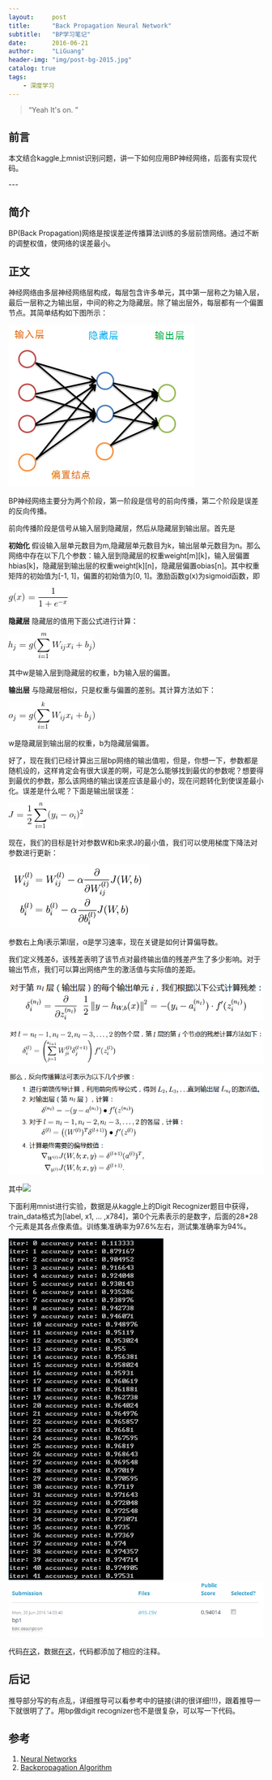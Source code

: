 ```yaml
---
layout:     post
title:      "Back Propagation Neural Network"
subtitle:   "BP学习笔记"
date:       2016-06-21
author:     "LiGuang"
header-img: "img/post-bg-2015.jpg"
catalog: true
tags:
    - 深度学习
---
```


> “Yeah It's on. ”


## 前言

本文结合kaggle上mnist识别问题，讲一下如何应用BP神经网络，后面有实现代码。
<p id = "build"></p>
---

## 简介
BP(Back Propagation)网络是按误差逆传播算法训练的多层前馈网络。通过不断的调整权值，使网络的误差最小。
## 正文
神经网络由多层神经网络层构成，每层包含许多单元，其中第一层称之为输入层，最后一层称之为输出层，中间的称之为隐藏层。除了输出层外，每层都有一个偏置节点。其简单结构如下图所示：

![](https://raw.githubusercontent.com/CoolIceFire/CoolIceFire.github.io/master/img/20160620/001.png)

BP神经网络主要分为两个阶段，第一阶段是信号的前向传播，第二个阶段是误差的反向传播。

前向传播阶段是信号从输入层到隐藏层，然后从隐藏层到输出层。首先是

**初始化**
假设输入层单元数目为m,隐藏层单元数目为k，输出层单元数目为n。那么网络中存在以下几个参数：输入层到隐藏层的权重weight[m][k]，输入层偏置hbias[k]，隐藏层到输出层的权重weight[k][n]，隐藏层偏置obias[n]。其中权重矩阵的初始值为[-1, 1]，偏置的初始值为[0, 1]。激励函数g(x)为sigmoid函数，即

![](https://raw.githubusercontent.com/CoolIceFire/CoolIceFire.github.io/master/img/20160620/002.gif)

**隐藏层**
隐藏层的值用下面公式进行计算：

![](https://raw.githubusercontent.com/CoolIceFire/CoolIceFire.github.io/master/img/20160620/003.gif)

其中w是输入层到隐藏层的权重，b为输入层的偏置。

**输出层**
与隐藏层相似，只是权重与偏置的差别。其计算方法如下：

![](https://raw.githubusercontent.com/CoolIceFire/CoolIceFire.github.io/master/img/20160620/004.gif)

w是隐藏层到输出层的权重，b为隐藏层偏置。

好了，现在我们已经计算出三层bp网络的输出值啦，但是，你想一下，参数都是随机设的，这样肯定会有很大误差的啊，可是怎么能够找到最优的参数呢？想要得到最优的参数，那么该网络的输出误差应该是最小的，现在问题转化到使误差最小化。误差是什么呢？下面是输出层误差：

![](https://raw.githubusercontent.com/CoolIceFire/CoolIceFire.github.io/master/img/20160620/005.gif)

现在，我们的目标是针对参数W和b来求J的最小值，我们可以使用梯度下降法对参数进行更新：

![](https://raw.githubusercontent.com/CoolIceFire/CoolIceFire.github.io/master/img/20160621/01.png)

参数右上角l表示第l层，α是学习速率，现在关键是如何计算偏导数。

我们定义残差δ，该残差表明了该节点对最终输出值的残差产生了多少影响。对于输出节点，我们可以算出网络产生的激活值与实际值的差距。

![](https://raw.githubusercontent.com/CoolIceFire/CoolIceFire.github.io/master/img/20160621/02.png)

![](https://raw.githubusercontent.com/CoolIceFire/CoolIceFire.github.io/master/img/20160621/03.png)

![](https://raw.githubusercontent.com/CoolIceFire/CoolIceFire.github.io/master/img/20160621/04.png)

其中![](http://deeplearning.stanford.edu/wiki/images/math/d/4/d/d4d5e09ac8e035283671cc03d942f955.png)

下面利用mnist进行实验，数据是从kaggle上的Digit Recognizer题目中获得，train_data格式为[label, x1, ... ,x784]，第0个元素表示的是数字，后面的28*28个元素是其各点像素值。训练集准确率为97.6%左右，测试集准确率为94%。

![](https://raw.githubusercontent.com/CoolIceFire/CoolIceFire.github.io/master/img/20160621/05.png)
![](https://raw.githubusercontent.com/CoolIceFire/CoolIceFire.github.io/master/img/20160621/06.png)

代码[在这](https://github.com/CoolIceFire/RS/blob/master/bp%20for%20mnist)，数据[在这](https://www.kaggle.com/c/digit-recognizer/data)，代码都添加了相应的注释。

## 后记
推导部分写的有点乱，详细推导可以看参考中的链接(讲的很详细!!!)，跟着推导一下就很明了了。用bp做digit recognizer也不是很复杂，可以写一下代码。

## 参考
1. [Neural Networks](http://deeplearning.stanford.edu/wiki/index.php/Neural_Networks)
2. [Backpropagation Algorithm](http://deeplearning.stanford.edu/wiki/index.php/Backpropagation_Algorithm)
